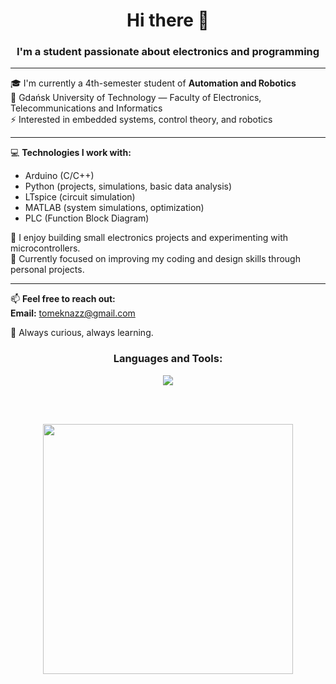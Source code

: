 <h1 align="center">Hi there 👋</h1>
<h3 align="center">I'm a student passionate about electronics and programming</h3>

---

🎓 I'm currently a 4th-semester student of **Automation and Robotics**  
📍 Gdańsk University of Technology — Faculty of Electronics, Telecommunications and Informatics  
⚡ Interested in embedded systems, control theory, and robotics



---

💻 **Technologies I work with:**

- Arduino (C/C++)
- Python (projects, simulations, basic data analysis)
- LTspice (circuit simulation)
- MATLAB (system simulations, optimization)
- PLC (Function Block Diagram)

🔧 I enjoy building small electronics projects and experimenting with microcontrollers.  
🎯 Currently focused on improving my coding and design skills through personal projects.

---

📫 **Feel free to reach out:**  
**Email:** tomeknazz@gmail.com  

🌱 Always curious, always learning.


<h3 align="center">Languages and Tools:</h3>
<p align="center">
  <a href="https://github.com/tomeknazz">
    <img src="https://skillicons.dev/icons?i=c,cpp,py,html,css,matlab,octave,git,github,visualstudio,vscode,pycharm,arduino,stackoverflow,ai,windows,discord" />
  </a>
</p>
 <br><br> 
    <!-- Github language stats-->
<p align="center">
    <a href="https://github.com/anuraghazra/github-readme-stats"><img align="center" width="400" src="https://github-readme-stats.vercel.app/api/top-langs/?username=tomeknazz&layout=donut&theme=tokyonight&hide_border=true"/>
    <br><br>
</p>
